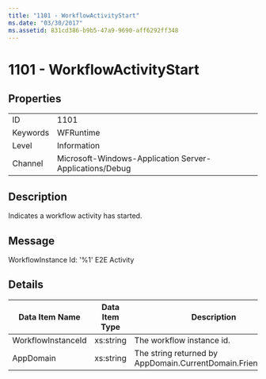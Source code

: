 ```yaml
---
title: "1101 - WorkflowActivityStart"
ms.date: "03/30/2017"
ms.assetid: 831cd386-b9b5-47a9-9690-aff6292ff348
---
```

# 1101 - WorkflowActivityStart
## Properties  


|||  
|-|-|  
|ID|1101|  
|Keywords|WFRuntime|  
|Level|Information|  
|Channel|Microsoft-Windows-Application Server-Applications/Debug|  

## Description  
 Indicates a workflow activity has started.  

## Message  
 WorkflowInstance Id: '%1' E2E Activity  

## Details  


|   Data Item Name   | Data Item Type |                         Description                          |
|--------------------|----------------|--------------------------------------------------------------|
| WorkflowInstanceId |   xs:string    |                  The workflow instance id.                   |
|     AppDomain      |   xs:string    | The string returned by AppDomain.CurrentDomain.FriendlyName. |


